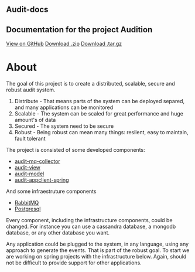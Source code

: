 
<section class="page-header">
      <h1 class="project-name">Audit-docs</h1>
      <h2 class="project-tagline">Documentation for the project Audition</h2>
      <a href="https://github.com/atende/audit-docs" class="btn btn-primary">View on GitHub</a>
      <a href="https://github.com/atende/audit-docs/zipball/master" class="btn btn-primary">Download .zip</a>
      <a href="https://github.com/atende/audit-docs/tarball/master" class="btn btn-primary">Download .tar.gz</a>
</section>

# About

The goal of this project is to create a distributed, scalable, secure and robust audit system.

1. Distribute - That means parts of the system can be deployed separed, and many applications can be monitored
2. Scalable - The system can be scaled for great performance and huge amount's of data
3. Secured - The system need to be secure
4. Robust - Being robust can mean many things: resilent, easy to maintain, fault tolerant

The project is consisted of some developed components:

* [audit-mq-collector](https://atende.github.io/audit-mq-collector)
* [audit-view](https://atende.github.io/audit-view)
* [audit-model](https://atende.github.io/audit-model)
* [audit-appclient-spring](https://atende.github.io/audit-appclient-spring)

And some infraestruture components

* [RabbitMQ](http://www.rabbitmq.com/)
* [Postgresql](http://www.postgresql.org/)

Every component, including the infrastructure components, could be changed. For instance you can use a cassandra database, a mongodb database, or any other database you want.


Any application could be plugged to the system, in any language, using any approach to generate the events.
That is part of the robust goal. To start we are working on spring projects with the infrastructure below. Again, should not be difficult
to provide support for other applications.

